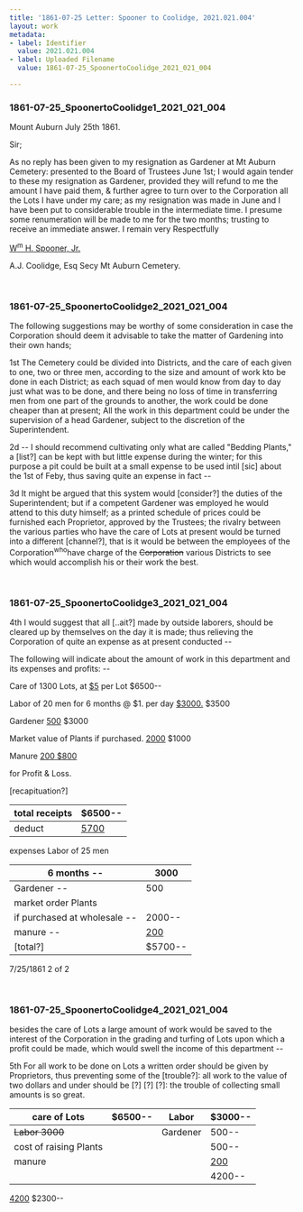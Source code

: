 ```yaml
---
title: '1861-07-25 Letter: Spooner to Coolidge, 2021.021.004'
layout: work
metadata:
- label: Identifier
  value: 2021.021.004
- label: Uploaded Filename
  value: 1861-07-25_SpoonertoCoolidge_2021_021_004

---
```

<div class="pages">
<div id="page-1816934">
<h3><a name="page-1816934">1861-07-25_SpoonertoCoolidge1_2021_021_004</a></h3>
<div class="page-content">
<p>Mount Auburn<span class='line-break'> </span>July 25th 1861.</p>
<p>Sir;</p>
<p>As no reply has been given to<span class='line-break'> </span>my resignation as Gardener at Mt Auburn<span class='line-break'> </span>Cemetery: presented to the Board of Trustees<span class='line-break'> </span>June 1st; I would again tender to<span class='line-break'> </span>these my resignation as Gardener,<span class='line-break'> </span>provided they will refund to me the amount<span class='line-break'> </span>I have paid them, &amp; further agree to turn<span class='line-break'> </span>over to the Corporation all the Lots I have<span class='line-break'> </span>under my care; as my resignation was<span class='line-break'> </span>made in June and I have been put to<span class='line-break'> </span>considerable trouble in the intermediate<span class='line-break'> </span>time. I presume some renumeration<span class='line-break'> </span>will be made to me for the two months;<span class='line-break'> </span>trusting to receive an immediate an<span class='line-break'></span>swer. I remain very Respectfully</p>
<p><u>W<sup>m</sup> H. Spooner, Jr.</u></p>
<p>A.J. Coolidge, Esq<span class='line-break'> </span>Secy Mt Auburn Cemetery.<span class='line-break'> </span></p>
</div>
</div>
<br />
<div id="page-1816935">
<h3><a name="page-1816935">1861-07-25_SpoonertoCoolidge2_2021_021_004</a></h3>
<div class="page-content">
<p>The following suggestions may be worthy<span class='line-break'> </span>of some consideration in case the Corporation<span class='line-break'> </span>should deem it advisable to take the matter of<span class='line-break'> </span>Gardening into their own hands;</p>
<p>1st The Cemetery could be divided into Districts,<span class='line-break'> </span>and the care of each given to one, two or three men,<span class='line-break'> </span>according to the size and amount of work kto be done in<span class='line-break'> </span>each District; as each squad of men would know<span class='line-break'> </span>from day to day just what was to be done, and there being<span class='line-break'> </span>no loss of time in transferring men from one<span class='line-break'> </span>part of the grounds to another, the work could<span class='line-break'> </span>be done cheaper than at present; All the work in this<span class='line-break'> </span>department could be under the supervision of a head<span class='line-break'> </span>Gardener, subject to the discretion of the Superintendent.</p>
<p>2d -- I should recommend cultivating only what are<span class='line-break'> </span>called "Bedding Plants," a [list?] can be kept with<span class='line-break'> </span>but little expense during the winter; for this pur<span class='line-break'></span>pose a pit could be built at a small expense to be used<span class='line-break'> </span>intil [sic] about the 1st of Feby, thus saving quite an expense<span class='line-break'> </span>in fact --</p>
<p>3d It might be argued that this system would [consider?]<span class='line-break'> </span>the duties of the Superintendent; but if a competent<span class='line-break'> </span>Gardener was employed he would attend to this<span class='line-break'> </span>duty himself; as a printed schedule of prices could<span class='line-break'> </span>be furnished each Proprietor, approved by the<span class='line-break'> </span>Trustees; the rivalry between the various parties<span class='line-break'> </span>who have the care of Lots at present would be turned<span class='line-break'> </span>into a different [channel?], that is it would be between<span class='line-break'> </span>the employees of the Corporation<sup>who</sup>have charge of the<span class='line-break'> </span><del>Corporation</del> various Districts to see which would<span class='line-break'> </span>accomplish his or their work the best.<span class='line-break'> </span></p>
</div>
</div>
<br />
<div id="page-1816936">
<h3><a name="page-1816936">1861-07-25_SpoonertoCoolidge3_2021_021_004</a></h3>
<div class="page-content">
<p>4th I would suggest that all [..ait?] made by<span class='line-break'> </span>outside laborers, should be cleared up by them<span class='line-break'></span>selves on the day it is made; thus relieving the Cor<span class='line-break'></span>poration of quite an expense as at present conduc<span class='line-break'></span>ted --</p>
<p>The following will indicate about the<span class='line-break'> </span>amount of work in this department and its expenses<span class='line-break'> </span>and profits: --</p>
<p>Care of 1300 Lots,<span class='line-break'> </span>at <u>$5</u> per Lot<span class='line-break'> </span>$6500--</p>
<p>Labor of 20 men<span class='line-break'> </span>for 6 months<span class='line-break'> </span>@ $1. per day<span class='line-break'> </span><u>$3000.</u><span class='line-break'> </span>$3500</p>
<p>Gardener<span class='line-break'> </span><u>500</u><span class='line-break'> </span>$3000</p>
<p>Market value<span class='line-break'> </span>of Plants if<span class='line-break'> </span>purchased.<span class='line-break'> </span><u>2000</u><span class='line-break'> </span>$1000</p>
<p>Manure<span class='line-break'> </span><u>200<span class='line-break'> </span>$800</u></p>
<p>for Profit &amp; Loss.</p>
<p>[recapituation?]</p>
<p><table class='tabular'><thead><span class='line-break'> </span><tr><th>total receipts</th> <th>$6500--<span class='line-break'> </span></th></tr></thead> <tbody> <tr><td>deduct</td> <td><u>5700</u></td> </tr> </tbody> </table> <span class='line-break'> </span>expenses<span class='line-break'> </span>Labor of 25 men<span class='line-break'> </span><table class='tabular'><thead><span class='line-break'> </span><tr><th>6 months --</th> <th>3000<span class='line-break'> </span></th></tr></thead> <tbody> <tr><td>Gardener --</td> <td>500</td> </tr> <tr><td>market order Plants </td> </tr> <tr><td>if purchased at wholesale --</td> <td>2000--</td> </tr> <tr><td>manure --</td> <td><u>200</u></td> </tr> <tr><td>[total?]</td> <td>$5700--</td> </tr> </tbody> </table> 7/25/1861 2 of 2</p>
</div>
</div>
<br />
<div id="page-1816937">
<h3><a name="page-1816937">1861-07-25_SpoonertoCoolidge4_2021_021_004</a></h3>
<div class="page-content">
<p>besides the care of Lots a large amount of<span class='line-break'> </span>work would be saved to the interest of the Corporation<span class='line-break'> </span>in the grading and turfing of Lots upon which<span class='line-break'> </span>a profit could be made, which would swell<span class='line-break'> </span>the income of this department --</p>
<p>5th For all work to be done on Lots a written<span class='line-break'> </span>order should be given by Proprietors, thus<span class='line-break'> </span>preventing some of the [trouble?]: all work to the<span class='line-break'> </span>value of two dollars and under should be [?]<span class='line-break'> </span>[?] [?]: the trouble of collecting small amounts<span class='line-break'> </span>is so great.</p>
<p><table class='tabular'><thead><span class='line-break'> </span><tr><th>care of Lots</th> <th>$6500--</th> <th>Labor</th> <th>$3000--<span class='line-break'> </span></th></tr></thead> <tbody> <tr><td><del>Labor 3000</del></td> <td/> <td>Gardener</td> <td>500--</td> </tr> <tr><td>cost of raising Plants</td> <td/> <td/> <td>500--</td> </tr> <tr><td>manure</td> <td/> <td/> <td><u>200</u></td> </tr> <tr><td/> <td/> <td/> <td>4200--</td> </tr> </tbody> </table> <span class='line-break'> </span><u>4200</u><span class='line-break'> </span>$2300--</p>
</div>
</div>
<br />
</div>
